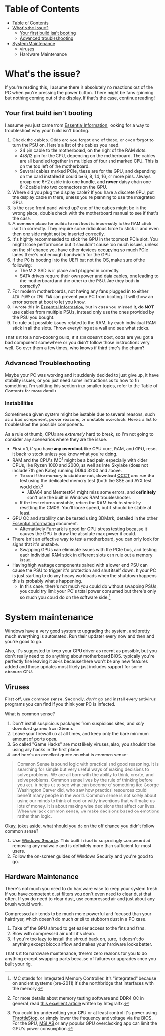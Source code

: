 # Table of Contents
- [Table of Contents](#table-of-contents)
- [What's the issue?](#whats-the-issue)
	- [Your first build isn't booting](#your-first-build-isnt-booting)
	- [Advanced troubleshooting](#advanced-troubleshooting)
- [System Maintenance](#system-maintenance)
	- [viruses](#viruses)
	- [Hardware Maintenance](#hardware-maintenance)


# What's the issue?
If you're reading this, I assume there is absolutely no reactions out of the PC when you're pressing the power button. There might be fans spinning but nothing coming out of the display. If that's the case, continue reading!

## Your first build isn't booting
I assume you just came from [Essential Information](Essential%20Information.md), looking for a way to troubleshoot why your build isn't booting. 

1. Check the cables. Odds are you forgot one of those, or even forgot to turn the PSU on. Here's a list of the cables you need.
    - 24 pin cable to the motherboard, on the right of the RAM slots.
	- 4/8/12 pin for the CPU, depending on the motherboard. The cables are all bundled together in multiples of four and marked CPU. This is on the top left of the motherboard.
	- Several cables marked PCIe, these are for the GPU, and depending on the card installed it could be 6, 8, 14, 16, or more pins. Always group one 6+2 cable into one bundle, and **never** daisy chain one 6+2 cable into two connectors on the GPU.
2. Where did you plug the display cable? If you have a discrete GPU, put the display cable in there, unless you're planning to use the integrated GPU.
3. Is the case front panel wired up? one of the cables might be in the wrong place, double check with the motherboard manual to see if that's the case.
4. A common place for builds to not boot is incorrectly is the RAM stick isn't in correctly. They require some ridiculous force to stick in and even then one side might not be inserted correctly.
5. It's hightly recommended to stick the GPU in the topmost PCIe slot. You might loose performance but it shouldn't cause too much issues, unless on the off chance you have other devices occupying so much PCIe lanes there's not enough bandwidth for the GPU
6. If the PC is booting into the UEFI but not the OS, make sure of the following:
	- The M.2 SSD is in place and plugged in correctly.
	- SATA drives require their own power and data cables, one leading to the motherboard and the other to the PSU. Are they both in correctly?
7. For modern motherboards, not having any fans plugged in to either `AIO_PUMP` or `CPU_FAN` can prevent your PC from booting. It will show an error screen at boot to let you know.
8. I wrote this in [Essential Information](Essential%20Information), but in case you missed it, **do NOT** use cables from multiple PSUs, instead only use the ones provided by the PSU you bought. 
9. To rule out possible issues related to the RAM, try each individual RAM stick in all the slots. Throw everything at a wall and see what sticks.

That's it for a non-booting build, if it still doesn't boot, odds are you got a bad component somewhere or you didn't follow those instructions very well. Go over them a few times, who knows if third time's the charm?

## Advanced Troubleshooting
Maybe your PC was working and it suddenly decided to just give up, it have stability issues, or you just need some instructions as to how to fix something. I'm splitting this section into smaller topics, refer to the Table of Contents for more details.

### Instabilities
Sometimes a given system might be instable due to several reasons, such as a bad component, power reasons, or unstable overclock. Here's a list to troubleshoot the possible components. 

As a rule of thumb, CPUs are *extremely* hard to break, so I'm not going to consider any scenearios where they are the issue.

- First off, if you have **any overclock** like CPU core, RAM, and GPU, reset it back to stock unless you know what you're doing. 
- RAM and the CPU's IMC[^1] might be a bad pair, especially with older CPUs, like Ryzen 1000 and 2000, as well as Intel Skylake (does not include 7th gen Kaby) running DDR4 3200 and above.
	- To see if the memory is stable or not, download [OCCT](https://ocbase.com) and run the test using the dedicated memory test (both the SSE and AVX test would do).[^2]
		- AIDA64 and Memtest64 might miss some errors, and **definitely** don't use the built in Windows RAM troubleshooter.
	- If the test returns unstable, return the RAM back to stock by resetting the CMOS. You'll loose speed, but it should be stable at least.
- GPU OC and stablility can be tested using 3DMark, detailed in the other [Essential Information](Essential%20Information#tips) document.
	- Alternatively [Furmark](https://www.techpowerup.com/download/furmark/) is good for GPU stress testing because it causes the GPU to draw the absolute max power it could. 
- There isn't an effective way to test a motherboard, you can only look for signs that it's unstable.
	- Swapping GPUs can eliminate issues with the PCIe bus, and testing each individual RAM stick in different slots can rule out a memory issue.
- Having high wattage components paired with a lower end PSU can cause the PSU to trigger it's protection and shut itself down. If your PC is just starting to do any heavy workloads when the shutdown happens this is probably what's happening.
	- In this case, there's not much you could do without swapping PSUs, you could try limit your PC's total power consumed but there's only so much you could do on the software side.[^3]

# System maintenance
Windows have a very good system to upgrading the system, and pretty much everything is automated. Run their updater every now and then and you're good to go.

Also, it's suggested to keep your GPU driver as recent as possible, but you don't really need to do anything about motherboard BIOS. typically you're perfectly fine leaving it as-is because there won't be any new features added and those updates most likely just includes support for some obscure CPU.

## Viruses
First off, use common sense. Secondly, *don't* go and install every antivirus programs you can find if you think your PC is infected. 

What is common sense? 
1. Don't install suspicious packages from suspicious sites, and *only* download games from Steam.
2. Leave your firewall up at all times, and keep only the bare minimum amount of ports open.
3. So called "Game Hacks" are most likely viruses, also, you shouldn't be using any hacks in the first place. 
4. and here's an excellent quote on what is common sense:
> Common Sense is sound logic with practical and good reasoning. It is searching for simple but very useful ways of making decisions to solve problems. We are all born with the ability to think, create, and solve problems.
Common sense lives by the rule of thinking before you act. It helps us to see what can become of something like George Washington Carver did, who saw how practical resources could benefit many people in the world.
Common sense is not solely about using our minds to think of cool or witty inventions that will make us lots of money. It is about making wise decisions that affect our lives. When we lack common sense, we make decisions based on emotions rather than logic.

Okay, jokes aside, what should you do on the off chance you didn't follow common sense?
1. Use [Windows Security](www.pcmag.com/reviews/microsoft-windows-defender-security-center). This built in tool is surprisingly competent at removing any malware and is definitely more than sufficient for most users.
2. Follow the on-screen guides of Windows Security and you're good to go.

## Hardware Maintenance
There's not much you need to do hardware wise to keep your system fresh. If you have competent dust filters you don't even need to clear dust that often. If you do need to clear dust, use compressed air and just about any brush would work. 

Compressed air tends to be much more powerful and focused than your hairdryer, which doesn't do much *at all* to stubborn dust in a PC case.

1. Take off the GPU shroud to get easier access to the fins and fans.
2. Blow with compressed air until it's clean.
3. If you're too lazy to install the shroud back on, sure, it doesn't do anything except block airflow and makes your hardware looks better.

That's it for hardware maintenance, there's zero reasons for you to do anything except swapping parts because of failures or upgrades once you built your rig.


[^1]: IMC stands for Integrated Memory Controller. It's "integrated" because on ancient systems (pre-2011) it's the northbridge that interfaces with the memory.
[^2]: For more details about memory testing software and DDR4 OC in general, read [this excellent article](https://github.com/integralfx/MemTestHelper/blob/oc-guide/DDR4%20OC%20Guide.md#memory-testing-software) written by Integralfx.
[^3]: You could try undervolting your CPU or at least control it's power using [ThrottleStop](https://www.techpowerup.com/download/techpowerup-throttlestop), or simply lower the frequency and voltage via the BIOS. For the GPU, [MSI AB](https://msi.com/Landing/afterburner) or any popular GPU overclocking app can limit the GPU's power consumption.